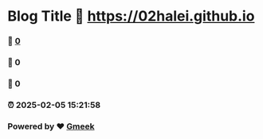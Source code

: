 # Blog Title :link: https://02halei.github.io 
### :page_facing_up: [0](https://02halei.github.io/tag.html) 
### :speech_balloon: 0 
### :hibiscus: 0 
### :alarm_clock: 2025-02-05 15:21:58 
### Powered by :heart: [Gmeek](https://github.com/Meekdai/Gmeek)
